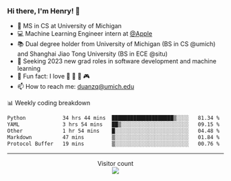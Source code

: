 ### Hi there, I'm Henry! 👋

- 🔭 MS in CS at University of Michigan
- 💻 Machine Learning Engineer intern at [@Apple](https://github.com/apple)
- 📚 Dual degree holder from University of Michigan (BS in CS @umich) and Shanghai Jiao Tong University (BS in ECE @situ)
- 🤖 Seeking 2023 new grad roles in software development and machine learning
- 🍁 Fun fact: I love 📸 🏓 🍜 🎮
- 📫 How to reach me: [duanzq@umich.edu](mailto:duanzq@umich.edu)

📊 Weekly coding breakdown
<!--START_SECTION:waka-->

```txt
Python            34 hrs 44 mins  ████████████████████▒░░░░   81.34 %
YAML              3 hrs 54 mins   ██▒░░░░░░░░░░░░░░░░░░░░░░   09.15 %
Other             1 hr 54 mins    █░░░░░░░░░░░░░░░░░░░░░░░░   04.48 %
Markdown          47 mins         ▒░░░░░░░░░░░░░░░░░░░░░░░░   01.84 %
Protocol Buffer   19 mins         ▒░░░░░░░░░░░░░░░░░░░░░░░░   00.76 %
```

<!--END_SECTION:waka-->

***
<p align="center"> 
  Visitor count<br>
  <img src="https://profile-counter.glitch.me/zlzq-duanzq/count.svg" />
</p>

<!-- ![Henry Duan's GitHub stats](https://github-readme-stats.vercel.app/api?username=zlzq-duanzq&show_icons=true)

![trophy](https://github-profile-trophy.vercel.app/?username=zlzq-duanzq&column=7)

[![Top Langs](https://github-readme-stats.vercel.app/api/top-langs/?username=zlzq-duanzq&layout=compact)](https://github.com/zlzq-duanzq/github-readme-stats) -->
